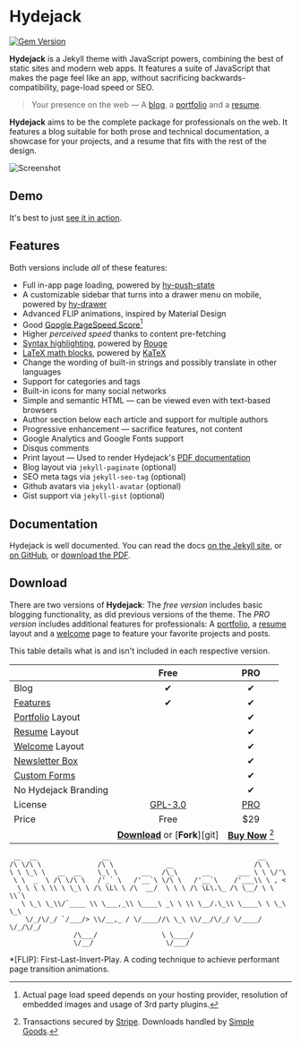 # Hydejack
[![Gem Version](https://badge.fury.io/rb/jekyll-theme-hydejack.svg)](https://badge.fury.io/rb/jekyll-theme-hydejack)

**Hydejack** is a Jekyll theme with JavaScript powers, combining the best of static sites and modern web apps.
It features a suite of JavaScript that makes the page feel like an app, without sacrificing backwards-compatibility,
page-load speed or SEO.

> Your presence on the web — A [blog], a [portfolio] and a [resume].

**Hydejack** aims to be the complete package for professionals on the web.
It features a blog suitable for both prose and technical documentation,
a showcase for your projects, and a resume that fits with the rest of the design.

![Screenshot](https://qwtel.com/assets/img/projects/default.jpg)

## Demo
It's best to just [see it in action](https://qwtel.com/hydejack/).

## Features
Both versions include *all* of these features:

* Full in-app page loading, powered by [hy-push-state]
* A customizable sidebar that turns into a drawer menu on mobile, powered by [hy-drawer]
* Advanced FLIP animations, inspired by Material Design
* Good [Google PageSpeed Score][gpss][^1]
* Higher *perceived speed* thanks to content pre-fetching
* [Syntax highlighting][syntax], powered by [Rouge]
* [LaTeX math blocks][latex], powered by [KaTeX]
* Change the wording of built-in strings and possibly translate in other languages
* Support for categories and tags
* Built-in icons for many social networks
* Simple and semantic HTML — can be viewed even with text-based browsers
* Author section below each article and support for multiple authors
* Progressive enhancement — sacrifice features, not content
* Google Analytics and Google Fonts support
* Disqus comments
* Print layout — Used to render Hydejack's [PDF documentation][pdf]
* Blog layout via `jekyll-paginate` (optional)
* SEO meta tags via `jekyll-seo-tag` (optional)
* Github avatars via `jekyll-avatar` (optional)
* Gist support via `jekyll-gist` (optional)

## Documentation
Hydejack is well documented. You can read the docs [on the Jekyll site][docs], or [on GitHub][wiki], or [download the PDF][pdf].

## Download
There are two versions of **Hydejack**: The *free version* includes basic blogging functionality,
as did previous versions of the theme.
The *PRO version* includes additional features for professionals:
A [portfolio], a [resume] layout and a [welcome] page to feature your favorite projects and posts.

This table details what is and isn't included in each respective version.

|                                     | Free                                   | PRO                                    |
|:------------------------------------|:--------------------------------------:|:--------------------------------------:|
| Blog                                | &#x2714;                               | &#x2714;                               |
| [Features][feat]                    | &#x2714;                               | &#x2714;                               |
| [Portfolio] Layout                  |                                        | &#x2714;                               |
| [Resume] Layout                     |                                        | &#x2714;                               |
| [Welcome] Layout                    |                                        | &#x2714;                               |
| [Newsletter Box][news]              |                                        | &#x2714;                               |
| [Custom Forms][forms]               |                                        | &#x2714;                               |
| No Hydejack Branding                |                                        | &#x2714;                               |
| License                             | [GPL-3.0][license]                     | [PRO]                                  |
| Price                               | Free                                   | $29                                    |
|                                     | [**Download**][kit] or [**Fork**][git] | [**Buy Now**][buy] [^2]                |


[^1]: Actual page load speed depends on your hosting provider, resolution of embedded images and usage of 3rd party plugins.  
[^2]: Transactions secured by [Stripe](https://stripe.com). Downloads handled by [Simple Goods](https://simplegoods.co/).  

~~~
 __  __                __                                     __
/\ \/\ \              /\ \             __                    /\ \
\ \ \_\ \   __  __    \_\ \      __   /\_\      __       ___ \ \ \/'\
 \ \  _  \ /\ \/\ \   /'_` \   /'__`\ \/\ \   /'__`\    /'___\\ \ , <
  \ \ \ \ \\ \ \_\ \ /\ \L\ \ /\  __/  \ \ \ /\ \L\.\_ /\ \__/ \ \ \\`\
   \ \_\ \_\\/`____ \\ \___,_\\ \____\ _\ \ \\ \__/.\_\\ \____\ \ \_\ \_\
    \/_/\/_/ `/___/> \\/__,_ / \/____//\ \_\ \\/__/\/_/ \/____/  \/_/\/_/
                /\___/                \ \____/
                \/__/                  \/___/
~~~

[blog]: https://qwtel.com/hydejack/blog/
[portfolio]: https://qwtel.com/hydejack/variations/
[resume]: https://qwtel.com/hydejack/resume/
[download]: https://qwtel.com/download/
[welcome]: https://qwtel.com/hydejack/
[forms]: https://qwtel.com/hydejack/docs/7.3.0/forms-by-example/

[feat]: https://qwtel.com/hydejack/#features
[news]: https://qwtel.com/hydejack/#newsletter-subscription-box
[syntax]: https://qwtel.com/hydejack/#syntax-highlighting
[latex]: https://qwtel.com/hydejack/#latex-math-blocks

[license]: LICENSE.md
[pro]: licenses/PRO.md
[docs]: docs/7.3.0/index.md

[kit]: https://github.com/qwtel/hydejack-starter-kit/archive/master.zip
[gem]: https://rubygems.org/gems/jekyll-theme-hydejack
[buy]: https://app.simplegoods.co/i/AQTTVBOE

[gpss]: https://developers.google.com/speed/pagespeed/insights/?url=https%3A%2F%2Fqwtel.com%2Fhydejack%2F
[wiki]: https://github.com/qwtel/hydejack/blob/master/docs/7.3.0/index.md
[pdf]: https://github.com/qwtel/hydejack/releases/download/v7.3.0/Documentation._.Hydejack.pdf
[hy-push-state]: https://qwtel.com/hy-push-state/
[hy-drawer]: https://qwtel.com/hy-drawer/
[rouge]: http://rouge.jneen.net
[katex]: https://khan.github.io/KaTeX/
[tinyletter]: https://tinyletter.com/

*[FLIP]: First-Last-Invert-Play. A coding technique to achieve performant page transition animations.

